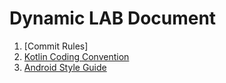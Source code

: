 # Dynamic LAB Document

1. [Commit Rules]
2. [Kotlin Coding Convention](https://github.com/Dynamic-LAB/Document/blob/main/Kotlin_Coding_Convention.md)
3. [Android Style Guide](https://github.com/Dynamic-LAB/Document/blob/main/Android_Kotlin_Style_Guide.md)
